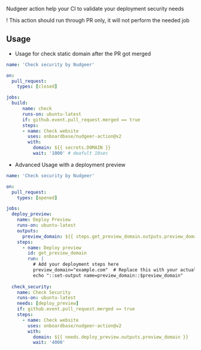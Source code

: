 
Nudgeer action help your CI to validate your deployment security needs

! This action should run through PR only, it will not perform the needed job

## Usage

- Usage for check static domain after the PR got merged

```yaml
name: 'Check security by Nudgeer'

on:
  pull_request:
    types: [closed]

jobs:
  build:
      name: check
      runs-on: ubuntu-latest
      if: github.event.pull_request.merged == true
      steps:
      - name: Check website
        uses: onboardbase/nudgeer-action@v2
        with:
          domain: ${{ secrets.DOMAIN }}
          wait: '1000' # deafult 10sec
```

- Advanced Usage with a deployment preview

```yaml
name: 'Check security by Nudgeer'

on:
  pull_request:
    types: [opened]

jobs:
  deploy_preview:
    name: Deploy Preview
    runs-on: ubuntu-latest
    outputs:
      preview_domain: ${{ steps.get_preview_domain.outputs.preview_domain }}
    steps:
      - name: Deploy preview
        id: get_preview_domain
        run: |
          # Add your deployment steps here
          preview_domain="example.com"  # Replace this with your actual domain
          echo "::set-output name=preview_domain::$preview_domain"
  
  check_security:
    name: Check Security
    runs-on: ubuntu-latest
    needs: [deploy_preview] 
    if: github.event.pull_request.merged == true
    steps:
      - name: Check website
        uses: onboardbase/nudgeer-action@v2
        with:
          domain: ${{ needs.deploy_preview.outputs.preview_domain }}
          wait: '4000'

```

